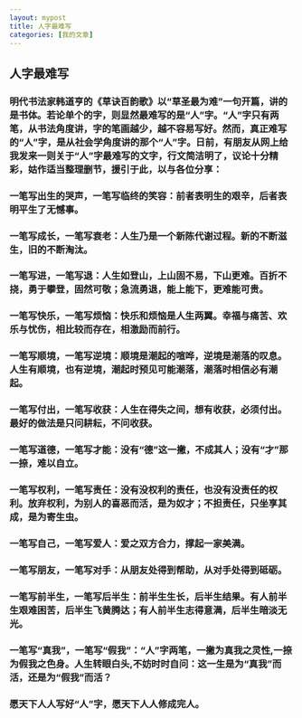 ```yaml
---
layout: mypost
title: 人字最难写
categories: [我的文章]
---
```

## 人字最难写
###  明代书法家韩道亨的《草诀百韵歌》以“草圣最为难”一句开篇，讲的是书体。若论单个的字，则显然最难写的是“人”字。“人”字只有两笔，从书法角度讲，字的笔画越少，越不容易写好。然而，真正难写的“人”字，是从社会学角度讲的那个“人”字。日前，有朋友从网上给我发来一则关于“人”字最难写的文字，行文简洁明了，议论十分精彩，姑作适当整理删节，援引于此，以与各位分享：
### 一笔写出生的哭声，一笔写临终的笑容：前者表明生的艰辛，后者表明平生了无憾事。
### 一笔写成长，一笔写衰老：人生乃是一个新陈代谢过程。新的不断滋生，旧的不断淘汰。
### 一笔写进，一笔写退：人生如登山，上山固不易，下山更难。百折不挠，勇于攀登，固然可敬；急流勇退，能上能下，更难能可贵。
### 一笔写快乐，一笔写烦恼：快乐和烦恼是人生两翼。幸福与痛苦、欢乐与忧伤，相比较而存在，相激励而前行。
### 一笔写顺境，一笔写逆境：顺境是潮起的喧哗，逆境是潮落的叹息。人生有顺境，也有逆境，潮起时预见可能潮落，潮落时相信必有潮起。
### 一笔写付出，一笔写收获：人生在得失之间，想有收获，必须付出。最好的做法是只问耕耘，不问收获。
### 一笔写道德，一笔写才能：没有“德”这一撇，不成其人；没有“才”那一捺，难以自立。
### 一笔写权利，一笔写责任：没有没权利的责任，也没有没责任的权利。放弃权利，为别人的喜恶而活，是为奴才；不担责任，只坐享其成，是为寄生虫。
### 一笔写自己，一笔写爱人：爱之双方合力，撑起一家美满。
### 一笔写朋友，一笔写对手：从朋友处得到帮助，从对手处得到砥砺。
### 一笔写前半生，一笔写后半生：前半生生长，后半生结果。有人前半生艰难困苦，后半生飞黄腾达；有人前半生志得意满，后半生暗淡无光。
### 一笔写“真我”，一笔写“假我”：“人”字两笔，一撇为真我之灵性,一捺为假我之色身。人生转眼白头,不妨时时自问：这一生是为“真我”而活，还是为“假我”而活？
### 愿天下人人写好“人”字，愿天下人人修成完人。